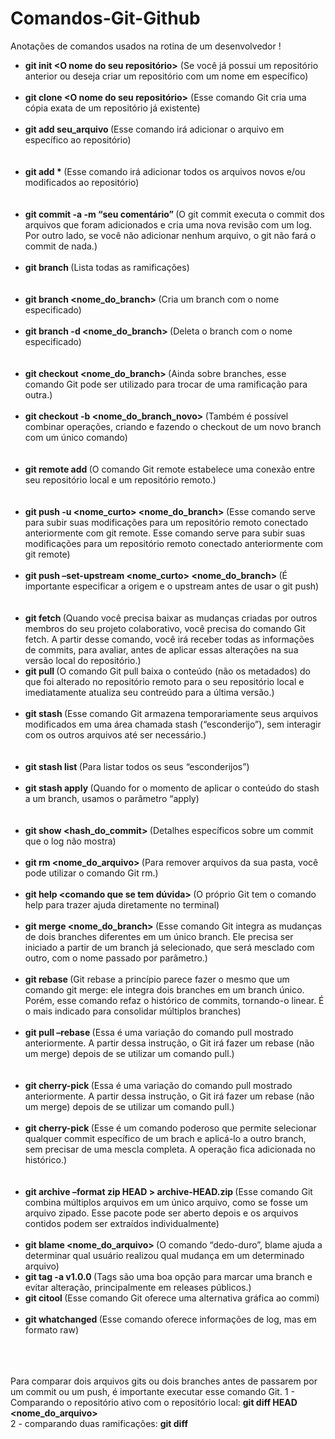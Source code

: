 # Comandos-Git-Github
Anotações de comandos usados na rotina de um desenvolvedor ! 

- <strong>git init <O nome do seu repositório></strong> (Se você já possui um repositório anterior ou deseja criar um repositório com um nome em específico) <br> <br>
- <strong>git clone <URL do seu projeto> <O nome do seu repositório></strong> (Esse comando Git cria uma cópia exata de um repositório já existente) <br> <br>   
- <strong> git add seu_arquivo </strong> (Esse comando irá adicionar o arquivo em específico ao repositório) <br> <br> <br>
- <strong> git add * </strong> (Esse comando irá adicionar todos os arquivos novos e/ou modificados ao repositório) <br>  <br> <br> 
- <strong> git commit -a -m “seu comentário” </strong> (O git commit executa o commit dos arquivos que foram adicionados e cria uma nova revisão com um log. Por outro lado, se você não adicionar nenhum arquivo, o git não fará o commit de nada.) <br> <br>
- <strong> git branch </strong> (Lista todas as ramificações) <br> <br>  <br>
- <strong> git branch <nome_do_branch> </strong> (Cria um branch com o nome especificado) <br> <br>
- <strong> git branch -d <nome_do_branch> </strong> (Deleta o branch com o nome especificado) <br> <br> <br> 
- <strong> git checkout <nome_do_branch> </strong> (Ainda sobre branches, esse comando Git pode ser utilizado para trocar de uma ramificação para outra.) <br> <br>
- <strong> git checkout -b <nome_do_branch_novo> </strong> (Também é possível combinar operações, criando e fazendo o checkout de um novo branch com um único comando) <br> <br>  <br>
- <strong> git remote add <nomecurto> <url></strong> (O comando Git remote estabelece uma conexão entre seu repositório local e um repositório remoto.)<br> <br>  <br>
- <strong> git push -u <nome_curto> <nome_do_branch> </strong> (Esse comando serve para subir suas modificações para um repositório remoto conectado anteriormente com git remote. Esse comando serve para subir suas modificações para um repositório remoto conectado anteriormente com git remote) <br> <br> 
- <strong> git push –set-upstream <nome_curto> <nome_do_branch> </strong> (É importante especificar a origem e o upstream antes de usar o git push) <br> <br>  <br>
- <strong> git fetch </strong> (Quando você precisa baixar as mudanças criadas por outros membros do seu projeto colaborativo, você precisa do comando Git fetch. A partir desse comando, você irá receber todas as informações de commits, para avaliar, antes de aplicar essas alterações na sua versão local do repositório.) <br>
- <strong>  git pull <URL> </strong> (O comando Git pull baixa o conteúdo (não os metadados) do que foi alterado no repositório remoto para o seu repositório local e imediatamente atualiza seu contreúdo para a última versão.) <br> <br>
- <strong> git stash </strong> (Esse comando Git armazena temporariamente seus arquivos modificados em uma área chamada stash (“esconderijo”), sem interagir com os outros arquivos até ser necessário.) <br> <br>  <br>
- <strong> git stash list </strong> (Para listar todos os seus “esconderijos”) <br>  <br>
- <strong> git stash apply </strong> (Quando for o momento de aplicar o conteúdo do stash a um branch, usamos o parâmetro “apply) <br> <br> <br>
- <strong> git show <hash_do_commit> </strong> (Detalhes específicos sobre um commit que o log não mostra) <br>  <br>
- <strong> git rm <nome_do_arquivo> </strong> (Para remover arquivos da sua pasta, você pode utilizar o comando Git rm.) <br>  <br>
- <strong> git help <comando que se tem dúvida> </strong> (O próprio Git tem o comando help para trazer ajuda diretamente no terminal) <br>  <br>
- <strong> git merge <nome_do_branch> </strong> (Esse comando Git integra as mudanças de dois branches diferentes em um único branch. Ele precisa ser iniciado a partir de um branch já selecionado, que será mesclado com outro, com o nome passado por parâmetro.) <br>  <br>
- <strong> git rebase <base> </strong> (Git rebase a princípio parece fazer o mesmo que um comando git merge: ele integra dois branches em um branch único. Porém, esse comando refaz o histórico de commits, tornando-o linear. É o mais indicado para consolidar múltiplos branches) <br>  <br>
- <strong> git pull –rebase </strong> (Essa é uma variação do comando pull mostrado anteriormente. A partir dessa instrução, o Git irá fazer um rebase (não um merge) depois de se utilizar um comando pull.) <br>  <br> <br> 
- <strong> git cherry-pick <commit-hash> </strong> (Essa é uma variação do comando pull mostrado anteriormente. A partir dessa instrução, o Git irá fazer um rebase (não um merge) depois de se utilizar um comando pull.) <br>  <br>
- <strong> git cherry-pick <commit-hash> </strong> (Esse é um comando poderoso que permite selecionar qualquer commit específico de um brach e aplicá-lo a outro branch, sem precisar de uma mescla completa. A operação fica adicionada no histórico.) <br> <br> <br> 
- <strong> git archive –format zip HEAD > archive-HEAD.zip </strong> (Esse comando Git combina múltiplos arquivos em um único arquivo, como se fosse um arquivo zipado. Esse pacote pode ser aberto depois e os arquivos contidos podem ser extraídos individualmente) <br>  <br>
- <strong> git blame <nome_do_arquivo> </strong> (O comando “dedo-duro”, blame ajuda a determinar qual usuário realizou qual mudança em um determinado arquivo) <br>
- <strong> git tag -a v1.0.0 </strong> (Tags são uma boa opção para marcar uma branch e evitar alteração, principalmente em releases públicos.) 
- <strong> git citool </strong> (Esse comando Git oferece uma alternativa gráfica ao commi) <br>  <br>
- <strong> git whatchanged </strong> (Esse comando oferece informações de log, mas em formato raw) <br> <br> <br> <br>

 Para comparar dois arquivos gits ou dois branches antes de passarem por um commit ou um push, é importante executar esse comando Git.
1 - Comparando o repositório ativo com o repositório local: <strong>  git diff HEAD <nome_do_arquivo> </strong>  <br>
2 - comparando duas ramificações: <strong> git diff <branch de origem> <branch de destino> </strong>  <br>

 
 
 
